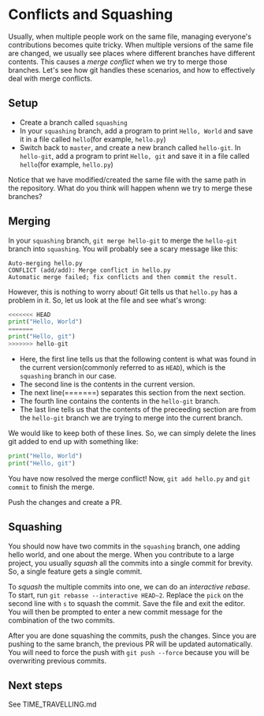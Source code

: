 # Conflicts and Squashing

Usually, when multiple people work on the same file, managing everyone's contributions becomes quite tricky. When multiple versions of the same file are changed, we usually see places where different branches have different contents. This causes a *merge conflict* when we try to merge those branches. Let's see how git handles these scenarios, and how to effectively deal with merge conflicts. 

## Setup

- Create a branch called `squashing`
- In your `squashing` branch, add a program to print `Hello, World` and save it in a file called `hello`(for example, `hello.py`)
- Switch back to `master`, and create a new branch called `hello-git`. In `hello-git`, add a program to print `Hello, git` and save it in a file called `hello`(for example, `hello.py`)

Notice that we have modified/created the same file with the same path in the repository. What do you think will happen whenn we try to merge these branches?

## Merging

In your `squashing` branch, `git merge hello-git` to merge the `hello-git` branch into `squashing`.  You will probably see a scary message like this:

```
Auto-merging hello.py
CONFLICT (add/add): Merge conflict in hello.py
Automatic merge failed; fix conflicts and then commit the result.
```

However, this is nothing to worry about! Git tells us that `hello.py` has a problem in it. So, let us look at the file and see what's wrong:

```python
<<<<<<< HEAD
print("Hello, World")
=======
print("Hello, git")
>>>>>>> hello-git
```

- Here, the first line tells us that the following content is what was found in the current version(commonly referred to as `HEAD`), which is the `squashing` branch in our case.
- The second line is the contents in the current version.
- The next line(=======) separates this section from the next section.
- The fourth line contains the contents in the `hello-git` branch.
- The last line tells us that the contents of the preceeding section are from the `hello-git` branch we are trying to merge into the current branch.

We would like to keep both of these lines. So, we can simply delete the lines git added to end up with something like:

```python
print("Hello, World")
print("Hello, git")
```

You have now resolved the merge conflict! Now, `git add hello.py` and `git commit` to finish the merge.

Push the changes and create a PR.

## Squashing

You should now have two commits in the `squashing` branch, one adding hello world, and one about the merge. When you contribute to a large project, you usually *squash* all the commits into a single commit for brevity. So, a single feature gets a single commit.

To *squash* the multiple commits into one, we can do an *interactive rebase*. To start, run `git rebasse --interactive HEAD~2`. Replace the `pick` on the second line with `s` to squash the commit. Save the file and exit the editor. You will then be prompted to enter a new commit message for the combination of the two commits.

After you are done squashing the commits, push the changes. Since you are pushing to the same branch, the previous PR will be updated automatically. You will need to force the push with `git push --force` because you will be overwriting previous commits.

## Next steps

See TIME_TRAVELLING.md
